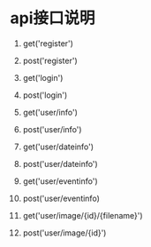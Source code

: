 # api接口说明



1. get('register')

2. post('register')

3. get('login')

4. post('login')

5. get('user/info')

6. post('user/info')

7. get('user/dateinfo')

8. post('user/dateinfo')

9. get('user/eventinfo')

10. post('user/eventinfo)

11. get('user/image/{id}/{filename}')

12. post('user/image/{id}')

    

